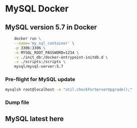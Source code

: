 # MySQL Docker

## MySQL version 5.7 in Docker
```bash
    docker run \
    --name='my_sql_container' \
    -p 3306:3306 \
    -e MYSQL_ROOT_PASSWORD=1234 \
    -v ./init_db:/docker-entrypoint-initdb.d \
    -v ./scripts:/scripts \
    mysql/mysql-server:5.7 
```

### Pre-flight for MySQL update
```bash
mysqlsh root@localhost -e "util.checkForServerUpgrade();"
```

### Dump file

## MySQL latest here